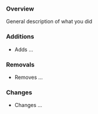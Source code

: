 ### Overview
General description of what you did

### Additions
- Adds ...

### Removals
- Removes ...

### Changes
- Changes ...
